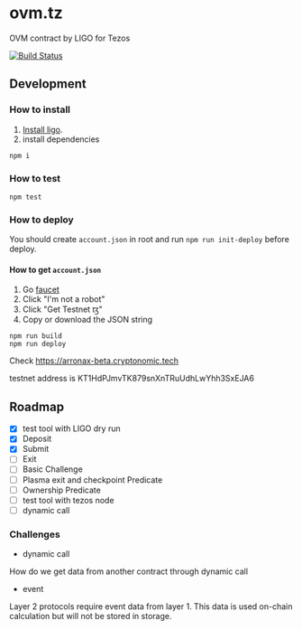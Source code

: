 # ovm.tz

OVM contract by LIGO for Tezos

[![Build Status](https://github.com/cryptoeconomicslab/ovm.tz/workflows/Test/badge.svg?branch=master)](https://github.com/cryptoeconomicslab/ovm.tz/actions)

## Development

### How to install

1. [Install ligo](https://ligolang.org/docs/intro/installation/).
2. install dependencies

```
npm i
```

### How to test

```
npm test
```

### How to deploy

You should create `account.json` in root and run `npm run init-deploy` before deploy.

#### How to get `account.json`
1. Go [faucet](https://faucet.tzalpha.net/)
2. Click "I'm not a robot"
3. Click "Get Testnet ꜩ"
4. Copy or download the JSON string


```
npm run build
npm run deploy
```

Check https://arronax-beta.cryptonomic.tech

testnet address is KT1HdPJmvTK879snXnTRuUdhLwYhh3SxEJA6

## Roadmap

- [x] test tool with LIGO dry run
- [x] Deposit
- [x] Submit
- [ ] Exit
- [ ] Basic Challenge
- [ ] Plasma exit and checkpoint Predicate
- [ ] Ownership Predicate
- [ ] test tool with tezos node
- [ ] dynamic call

### Challenges

- dynamic call

How do we get data from another contract through dynamic call

- event

Layer 2 protocols require event data from layer 1. This data is used on-chain calculation but will not be stored in storage.
